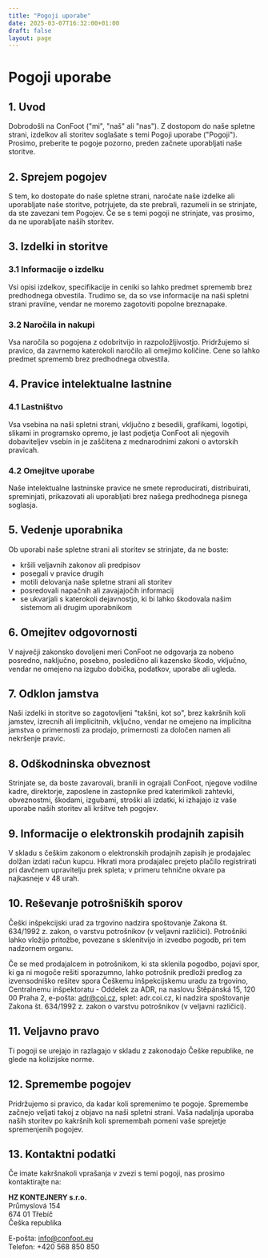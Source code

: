 ```yaml
---
title: "Pogoji uporabe"
date: 2025-03-07T16:32:00+01:00
draft: false
layout: page
---
```


# Pogoji uporabe

## 1. Uvod

Dobrodošli na ConFoot ("mi", "naš" ali "nas"). Z dostopom do naše spletne strani, izdelkov ali storitev soglašate s temi Pogoji uporabe ("Pogoji"). Prosimo, preberite te pogoje pozorno, preden začnete uporabljati naše storitve.

## 2. Sprejem pogojev

S tem, ko dostopate do naše spletne strani, naročate naše izdelke ali uporabljate naše storitve, potrjujete, da ste prebrali, razumeli in se strinjate, da ste zavezani tem Pogojev. Če se s temi pogoji ne strinjate, vas prosimo, da ne uporabljate naših storitev.

## 3. Izdelki in storitve

### 3.1 Informacije o izdelku
Vsi opisi izdelkov, specifikacije in ceniki so lahko predmet sprememb brez predhodnega obvestila. Trudimo se, da so vse informacije na naši spletni strani pravilne, vendar ne moremo zagotoviti popolne breznapake.

### 3.2 Naročila in nakupi
Vsa naročila so pogojena z odobritvijo in razpoložljivostjo. Pridržujemo si pravico, da zavrnemo katerokoli naročilo ali omejimo količine. Cene so lahko predmet sprememb brez predhodnega obvestila.

## 4. Pravice intelektualne lastnine

### 4.1 Lastništvo
Vsa vsebina na naši spletni strani, vključno z besedili, grafikami, logotipi, slikami in programsko opremo, je last podjetja ConFoot ali njegovih dobaviteljev vsebin in je zaščitena z mednarodnimi zakoni o avtorskih pravicah.

### 4.2 Omejitve uporabe
Naše intelektualne lastninske pravice ne smete reproducirati, distribuirati, spreminjati, prikazovati ali uporabljati brez našega predhodnega pisnega soglasja.

## 5. Vedenje uporabnika

Ob uporabi naše spletne strani ali storitev se strinjate, da ne boste:
- kršili veljavnih zakonov ali predpisov
- posegali v pravice drugih
- motili delovanja naše spletne strani ali storitev
- posredovali napačnih ali zavajajočih informacij
- se ukvarjali s katerokoli dejavnostjo, ki bi lahko škodovala našim sistemom ali drugim uporabnikom

## 6. Omejitev odgovornosti

V največji zakonsko dovoljeni meri ConFoot ne odgovarja za nobeno posredno, naključno, posebno, posledično ali kazensko škodo, vključno, vendar ne omejeno na izgubo dobička, podatkov, uporabe ali ugleda.

## 7. Odklon jamstva

Naši izdelki in storitve so zagotovljeni "takšni, kot so", brez kakršnih koli jamstev, izrecnih ali implicitnih, vključno, vendar ne omejeno na implicitna jamstva o primernosti za prodajo, primernosti za določen namen ali nekršenje pravic.

## 8. Odškodninska obveznost

Strinjate se, da boste zavarovali, branili in ograjali ConFoot, njegove vodilne kadre, direktorje, zaposlene in zastopnike pred katerimikoli zahtevki, obveznostmi, škodami, izgubami, stroški ali izdatki, ki izhajajo iz vaše uporabe naših storitev ali kršitve teh pogojev.

## 9. Informacije o elektronskih prodajnih zapisih

V skladu s češkim zakonom o elektronskih prodajnih zapisih je prodajalec dolžan izdati račun kupcu. Hkrati mora prodajalec prejeto plačilo registrirati pri davčnem upravitelju prek spleta; v primeru tehnične okvare pa najkasneje v 48 urah.

## 10. Reševanje potrošniških sporov

Češki inšpekcijski urad za trgovino nadzira spoštovanje Zakona št. 634/1992 z. zakon, o varstvu potrošnikov (v veljavni različici). Potrošniki lahko vložijo pritožbe, povezane s sklenitvijo in izvedbo pogodb, pri tem nadzornem organu.

Če se med prodajalcem in potrošnikom, ki sta sklenila pogodbo, pojavi spor, ki ga ni mogoče rešiti sporazumno, lahko potrošnik predloži predlog za izvensodniško rešitev spora Češkemu inšpekcijskemu uradu za trgovino, Centralnemu inšpektoratu - Oddelek za ADR, na naslovu Štěpánská 15, 120 00 Praha 2, e-pošta: adr@coi.cz, splet: adr.coi.cz, ki nadzira spoštovanje Zakona št. 634/1992 z. zakon o varstvu potrošnikov (v veljavni različici).

## 11. Veljavno pravo

Ti pogoji se urejajo in razlagajo v skladu z zakonodajo Češke republike, ne glede na kolizijske norme.

## 12. Spremembe pogojev

Pridržujemo si pravico, da kadar koli spremenimo te pogoje. Spremembe začnejo veljati takoj z objavo na naši spletni strani. Vaša nadaljnja uporaba naših storitev po kakršnih koli spremembah pomeni vaše sprejetje spremenjenih pogojev.

## 13. Kontaktni podatki

Če imate kakršnakoli vprašanja v zvezi s temi pogoji, nas prosimo kontaktirajte na:

**HZ KONTEJNERY s.r.o.**  
Průmyslová 154  
674 01 Třebíč  
Češka republika

E-pošta: info@confoot.eu  
Telefon: +420 568 850 850